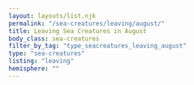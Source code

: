 ```yaml
---
layout: layouts/list.njk
permalink: "/sea-creatures/leaving/august/"
title: Leaving Sea Creatures in August
body_class: sea-creatures
filter_by_tag: "type_seacreatures_leaving_august"
type: "sea-creatures"
listing: "leaving"
hemisphere: ""
---
```

